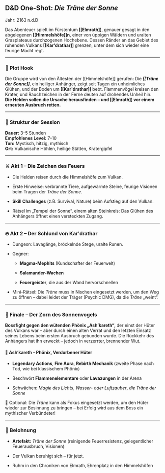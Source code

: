 ## **D&D One-Shot: _Die Träne der Sonne_**
Jahr: 2163 n.d.D

Das Abenteuer spielt im Fürstentum **[[Elmrath]]**, genauer gesagt in den abgelegenen **[[Himmelshöfe]]n**, einer von üppigen Wäldern und uralten Grasplateaus durchzogenen Hochebene. Dessen Ränder an das Gebiet des ruhenden Vulkans **[[Kar'drathar]]** grenzen, unter dem sich wieder eine feurige Macht regt.

---

### 🎯 **Plot Hook**

Die Gruppe wird von den Ältesten der [[Himmelshöfe]] gerufen: Die **_[[Träne der Sonne]]_**, ein heiliger Anhänger, zeigt seit Tagen ein unheimliches Glühen, und der Boden um **[[Kar'drathar]]** bebt. Flammenvögel kreisen den Krater, und Rauchzeichen in der Ferne deuten auf drohendes Unheil hin.  
**Die Helden sollen die Ursache herausfinden – und [[Elmrath]] vor einem erneuten Ausbruch retten.**

---

### 🧩 **Struktur der Session**

**Dauer:** 3–5 Stunden  
**Empfohlenes Level:** 7–10  
**Ton:** Mystisch, hitzig, mythisch  
**Ort:** Vulkanische Höhlen, heilige Stätten, Kratergipfel

---

### ⚔️ **Akt 1 – Die Zeichen des Feuers**

- Die Helden reisen durch die Himmelshöfe zum Vulkan.
    
- Erste Hinweise: verbrannte Tiere, aufgewärmte Steine, feurige Visionen beim Tragen der _Träne der Sonne_.
    
- **Skill Challenges** (z.B. Survival, Nature) beim Aufstieg auf den Vulkan.
    
- Rätsel im „Tempel der Sonne“, einem alten Steinkreis: Das Glühen des Anhängers öffnet einen versteckten Zugang.
    

---

### 🔥 **Akt 2 – Der Schlund von Kar'drathar**

- Dungeon: Lavagänge, bröckelnde Stege, uralte Runen.
    
- Gegner:
    
    - **Magma-Mephits** (Kundschafter der Feuerwelt)
        
    - **Salamander-Wachen**
        
    - **Feuergeister**, die aus der Wand hervorschnellen
        
- Mini-Rätsel: Die _Träne_ muss in Nischen eingesetzt werden, um den Weg zu öffnen – dabei leidet der Träger (Psychic DMG), da die _Träne_ „weint“.
    

---

### 🐣 **Finale – Der Zorn des Sonnenvogels**

**Bossfight gegen den wütenden Phönix „Ash’kareth“**, der einst der Hüter des Vulkans war – aber durch einen alten Verrat und den letzten Einsatz seines Lebens beim ersten Ausbruch gebunden wurde. Die Rückkehr des Anhängers hat ihn erweckt – jedoch in verzerrter, brennender Wut.

#### 📛 **Ash’kareth – Phönix, Verdorbener Hüter**

- **Legendary Actions**, **Fire Aura**, **Rebirth Mechanik** (zweite Phase nach Tod, wie bei klassischem Phönix)
    
- Beschwört **Flammenelementare** oder **Lavazungen** in der Arena
    
- Schwächen: _Magie des Lichts_, _Wasser- oder Luftzauber_, _die Träne der Sonne_
    

🔹 Optional: Die _Träne_ kann als Fokus eingesetzt werden, um den Hüter wieder zur Besinnung zu bringen – bei Erfolg wird aus dem Boss ein mythischer Verbündeter!

---

### 📜 **Belohnung**

- **Artefakt:** _Träne der Sonne_ (reinigende Feuerresistenz, gelegentlicher Feuerausbruch, Visionen)
    
- Der Vulkan beruhigt sich – für jetzt.
    
- Ruhm in den Chroniken von Elmrath, Ehrenplatz in den Himmelshöfen